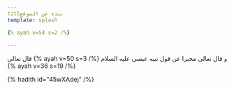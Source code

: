 ```yaml
---
titlنبذة عن الموقع
template: splash

{% ayah v=54 s=2 /%}  
  
---
```



قال تعالى  {% ayah v=50 s=3 /%}  و قال تعالى مخبرا عن قول نبيه عيسى  عليه السلام {% ayah v=36 s=19 /%}

{% hadith  id="45wXAdej" /%}

<!--stackedit_data:
eyJoaXN0b3J5IjpbODE0MTc5NDE3LDY4NDI5NDI1MCwtNDcwNT
U2OTQ2LDEyNTI1ODI0MzAsLTg5MDA2MjQ4NywzMDM3NDE0MTRd
fQ==
-->